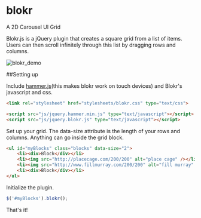 blokr
=====

A 2D Carousel UI Grid

Blokr.js is a jQuery plugin that creates a square grid from a list of items. Users can then scroll infinitely through this list by dragging rows and columns.

![blokr_demo](http://i.imgur.com/HXLUWZh.gif)

##Setting up

Include [hammer.js](https://github.com/EightMedia/hammer.js/)(this makes blokr work on touch devices) and Blokr's javascript and css.

```HTML
<link rel="stylesheet" href="stylesheets/blokr.css" type="text/css">

<script src="js/jquery.hammer.min.js" type="text/javascript"></script>
<script src="js/jquery.blokr.js" type="text/javascript"></script>
```

Set up your grid. The data-size attribute is the length of your rows and columns. Anything can go inside the grid block.

```HTML
<ul id="myBlocks" class="blocks" data-size="2">
	<li><div>Block</div></li>
	<li><img src="http://placecage.com/200/200" alt="place cage" /></li>
	<li><img src="http://www.fillmurray.com/200/200" alt="fill murray" /></li>
	<li><div>Block</div></li>
</ul>
```

Initialize the plugin.

```JavaScript
$('#myBlocks').blokr();
```

That's it!

